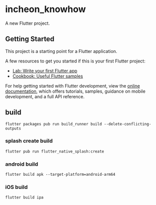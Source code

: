 # incheon_knowhow

A new Flutter project.

## Getting Started

This project is a starting point for a Flutter application.

A few resources to get you started if this is your first Flutter project:

- [Lab: Write your first Flutter app](https://docs.flutter.dev/get-started/codelab)
- [Cookbook: Useful Flutter samples](https://docs.flutter.dev/cookbook)

For help getting started with Flutter development, view the
[online documentation](https://docs.flutter.dev/), which offers tutorials,
samples, guidance on mobile development, and a full API reference.

## build

```
flutter packages pub run build_runner build --delete-conflicting-outputs
```

### splash create build

```
flutter pub run flutter_native_splash:create
```

### android build

```
flutter build apk --target-platform=android-arm64
```

### iOS build

```
flutter build ipa
```
